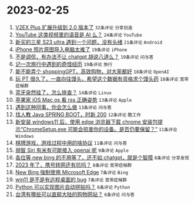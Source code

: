 # 2023-02-25

1. [V2EX Plus 扩展升级到 2.0 版本了](https://www.v2ex.com/t/919083) `32条评论` `分享创造`
1. [YouTube 这类视频里的语音是 AI 么？](https://www.v2ex.com/t/919096) `24条评论` `YouTube`
1. [新买的三星 S23 ultra 遇到一个问题，没有头绪](https://www.v2ex.com/t/919070) `21条评论` `Android`
1. [iPhone 照片原图导入电脑太难了](https://www.v2ex.com/t/919091) `19条评论` `iPhone`
1. [不是调侃，有办法不让 chatgpt 胡说八道么？](https://www.v2ex.com/t/919068) `19条评论` `问与答`
1. [记一次旅行中遇到的奇怪经历](https://www.v2ex.com/t/919054) `19条评论` `旅行`
1. [能不能弄个 shoppingGPT，高效购物，对大家都好](https://www.v2ex.com/t/919077) `18条评论` `OpenAI`
1. [玩 PT 很久了，一直向往馒头，希望这个数据有资格求个馒头药](https://www.v2ex.com/t/919059) `18条评论` `宽带症候群`
1. [蓝牙突然挂了，怎么排查？](https://www.v2ex.com/t/919102) `14条评论` `Linux`
1. [苹果家 iOS Mac os 看 rss 正确姿势](https://www.v2ex.com/t/919087) `13条评论` `Apple`
1. [遇到这种同事，你会怎么做](https://www.v2ex.com/t/919062) `13条评论` `问与答`
1. [找人教 Java SPRING BOOT，时新 200](https://www.v2ex.com/t/919084) `12条评论` `酷工作`
1. [新安装 windows11 后，使用 edge 浏览器下载 chrome 安装包提示“ChromeSetup.exe 可能会损害你的设备。是否仍要保留？”](https://www.v2ex.com/t/919103) `11条评论` `Windows`
1. [棋牌游戏，游戏过程中用的啥协议](https://www.v2ex.com/t/919089) `11条评论` `问与答`
1. [弱智 Siri 有米有可能接入 openai 呢](https://www.v2ex.com/t/919069) `9条评论` `Apple`
1. [各位等 new bing 的不用等了，还不如 chatgpt，就是个智障](https://www.v2ex.com/t/919107) `8条评论` `分享发现`
1. [2023 年了，携号转网还有坑吗？](https://www.v2ex.com/t/919093) `8条评论` `宽带症候群`
1. [New Bing 強制使用 Microsoft Edge](https://www.v2ex.com/t/919086) `7条评论` `Bing`
1. [win11 是不是有远程桌面的 bug](https://www.v2ex.com/t/919058) `7条评论` `宽带症候群`
1. [Python 可以实现图片自动拼贴吗？](https://www.v2ex.com/t/919105) `6条评论` `Python`
1. [台湾有哪些可以直邮大陆的购物网站？](https://www.v2ex.com/t/919071) `6条评论` `问与答`

